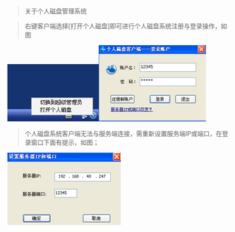 <blockquote class="info">
	关于个人磁盘管理系统
</blockquote>

<blockquote class="success">
	右键客户端选择[打开个人磁盘]即可进行个人磁盘系统注册与登录操作，如图
</blockquote>  

![](../images/screenshot_1526200695937.png)![](../images/screenshot_1526200701346.png)

<blockquote class="info">
个人磁盘系统客户端无法与服务端连接，需重新设置服务端IP或端口，在登录窗口下面有提示，如图；
</blockquote>  

![](../images/screenshot_1526200722095.png)